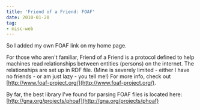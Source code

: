 ```yaml
---
title: 'Friend of a Friend: FOAF'
date: 2010-01-20
tag:
- misc-web
---
```

So I added my own FOAF link on my home page.  

<!--more-->

For those who aren't familiar, Friend of a Friend is a protocol defined to help machines read relationships between entities (persons) on the internet.  The relationships are set up in RDF file.  (Mine is severely limited - either I have no friends - or am just lazy - you tell me!)  For more info, check out [http://www.foaf-project.org/](http://www.foaf-project.org/).

By far, the best library I've found for parsing FOAF files is located here: [http://gna.org/projects/phoaf](http://gna.org/projects/phoaf)
